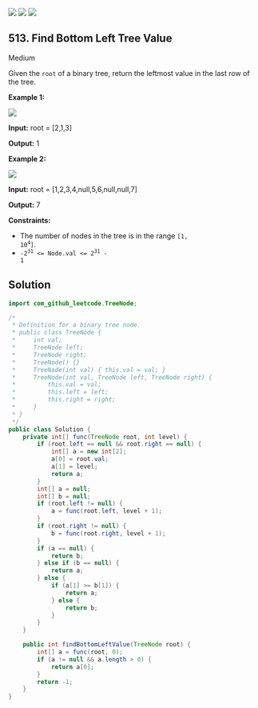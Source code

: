 [![](https://img.shields.io/github/stars/javadev/LeetCode-in-Java?label=Stars&style=flat-square)](https://github.com/javadev/LeetCode-in-Java)
[![](https://img.shields.io/github/forks/javadev/LeetCode-in-Java?label=Fork%20me%20on%20GitHub%20&style=flat-square)](https://github.com/javadev/LeetCode-in-Java/fork)
[![](https://img.shields.io/badge/-LeetCode%20in%20Kotlin-blue?style=flat-square)](https://github.com/javadev/LeetCode-in-Kotlin)

## 513\. Find Bottom Left Tree Value

Medium

Given the `root` of a binary tree, return the leftmost value in the last row of the tree.

**Example 1:**

![](https://assets.leetcode.com/uploads/2020/12/14/tree1.jpg)

**Input:** root = [2,1,3]

**Output:** 1

**Example 2:**

![](https://assets.leetcode.com/uploads/2020/12/14/tree2.jpg)

**Input:** root = [1,2,3,4,null,5,6,null,null,7]

**Output:** 7

**Constraints:**

*   The number of nodes in the tree is in the range <code>[1, 10<sup>4</sup>]</code>.
*   <code>-2<sup>31</sup> <= Node.val <= 2<sup>31</sup> - 1</code>

## Solution

```java
import com_github_leetcode.TreeNode;

/*
 * Definition for a binary tree node.
 * public class TreeNode {
 *     int val;
 *     TreeNode left;
 *     TreeNode right;
 *     TreeNode() {}
 *     TreeNode(int val) { this.val = val; }
 *     TreeNode(int val, TreeNode left, TreeNode right) {
 *         this.val = val;
 *         this.left = left;
 *         this.right = right;
 *     }
 * }
 */
public class Solution {
    private int[] func(TreeNode root, int level) {
        if (root.left == null && root.right == null) {
            int[] a = new int[2];
            a[0] = root.val;
            a[1] = level;
            return a;
        }
        int[] a = null;
        int[] b = null;
        if (root.left != null) {
            a = func(root.left, level + 1);
        }
        if (root.right != null) {
            b = func(root.right, level + 1);
        }
        if (a == null) {
            return b;
        } else if (b == null) {
            return a;
        } else {
            if (a[1] >= b[1]) {
                return a;
            } else {
                return b;
            }
        }
    }

    public int findBottomLeftValue(TreeNode root) {
        int[] a = func(root, 0);
        if (a != null && a.length > 0) {
            return a[0];
        }
        return -1;
    }
}
```